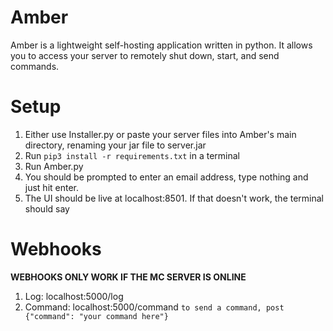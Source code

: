 # Amber
Amber is a lightweight self-hosting application written in python. It allows you to access your server to remotely shut down, start, and send commands.
# Setup
1. Either use Installer.py or paste your server files into Amber's main directory, renaming your jar file to server.jar
2. Run `pip3 install -r requirements.txt` in a terminal
3. Run Amber.py
4. You should be prompted to enter an email address, type nothing and just hit enter.
5. The UI should be live at localhost:8501. If that doesn't work, the terminal should say
# Webhooks
**WEBHOOKS ONLY WORK IF THE MC SERVER IS ONLINE**
1. Log: localhost:5000/log
2. Command: localhost:5000/command `to send a command, post {"command": "your command here"}`
